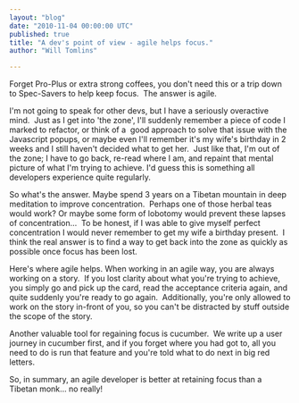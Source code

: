 ```yaml
---
layout: "blog"
date: "2010-11-04 00:00:00 UTC"
published: true
title: "A dev's point of view - agile helps focus."
author: "Will Tomlins"

---
```


Forget Pro-Plus or extra strong coffees, you don't need this or a trip down to Spec-Savers to help keep focus.&nbsp; The answer is agile.

I'm not going to speak for other devs, but I have a seriously overactive mind.&nbsp; Just as I get into 'the zone', I'll suddenly remember a piece of code I marked to refactor, or think of a&nbsp; good approach to solve that issue with the Javascript popups, or maybe even I'll remember it's my wife's birthday in 2 weeks and I still haven't decided what to get her.&nbsp; Just like that, I'm out of the zone; I have to go back, re-read where I am, and repaint that mental picture of what I'm trying to achieve. I'd guess this is something all developers experience quite regularly.

So what's the answer. Maybe spend 3 years on a Tibetan mountain in deep meditation to improve concentration.&nbsp; Perhaps one of those herbal teas would work? Or maybe some form of lobotomy would prevent these lapses of concentration…&nbsp; To be honest, if I was able to give myself perfect concentration I would never remember to get my wife a birthday present.&nbsp; I think the real answer is to find a way to get back into the zone as quickly as possible once focus has been lost.

Here's where agile helps. When working in an agile way, you are always working on a story.&nbsp; If you lost clarity about what you're trying to achieve, you simply go and pick up the card, read the acceptance criteria again, and quite suddenly you're ready to go again.&nbsp; Additionally, you're only allowed to work on the story in-front of you, so you can't be distracted by stuff outside the scope of the story.

Another valuable tool for regaining focus is cucumber.&nbsp; We write up a user journey in cucumber first, and if you forget where you had got to, all you need to do is run that feature and you're told what to do next in big red letters.

So, in summary, an agile developer is better at retaining focus than a Tibetan monk… no really!

&nbsp;


